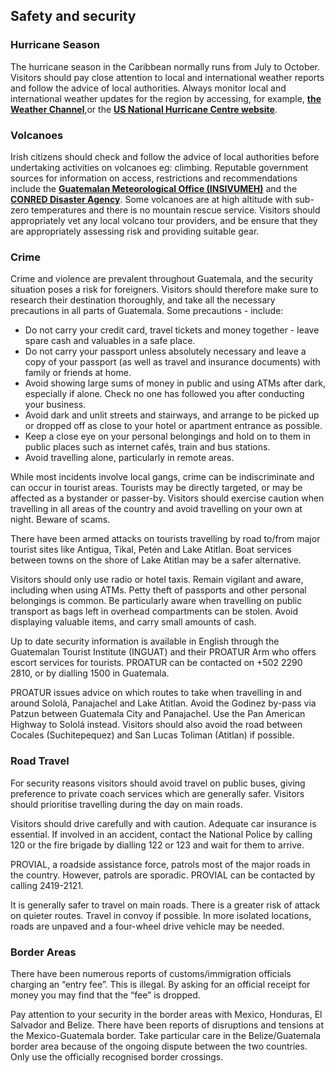 ## Safety and security

### **Hurricane Season**

The hurricane season in the Caribbean normally runs from July to October. Visitors should pay close attention to local and international weather reports and follow the advice of local authorities. Always monitor local and international weather updates for the region by accessing, for example, [**the Weather Channel**](http://www.weather.com/),or the [**US National Hurricane Centre website**](http://www.nhc.noaa.gov/).

### **Volcanoes**

Irish citizens should check and follow the advice of local authorities before undertaking activities on volcanoes eg: climbing. Reputable government sources for information on access, restrictions and recommendations include the [**Guatemalan Meteorological Office (INSIVUMEH)**](https://insivumeh.gob.gt/) and the [**CONRED Disaster Agency**](https://conred.gob.gt/). Some volcanoes are at high altitude with sub-zero temperatures and there is no mountain rescue service. Visitors should appropriately vet any local volcano tour providers, and be ensure that they are appropriately assessing risk and providing suitable gear.

### **Crime**

Crime and violence are prevalent throughout Guatemala, and the security situation poses a risk for foreigners. Visitors should therefore make sure to research their destination thoroughly, and take all the necessary precautions in all parts of Guatemala. Some precautions - include:

* Do not carry your credit card, travel tickets and money together - leave spare cash and valuables in a safe place.
* Do not carry your passport unless absolutely necessary and leave a copy of your passport (as well as travel and insurance documents) with family or friends at home.
* Avoid showing large sums of money in public and using ATMs after dark, especially if alone. Check no one has followed you after conducting your business.
* Avoid dark and unlit streets and stairways, and arrange to be picked up or dropped off as close to your hotel or apartment entrance as possible.
* Keep a close eye on your personal belongings and hold on to them in public places such as internet cafés, train and bus stations.
* Avoid travelling alone, particularly in remote areas.

While most incidents involve local gangs, crime can be indiscriminate and can occur in tourist areas. Tourists may be directly targeted, or may be affected as a bystander or passer-by. Visitors should exercise caution when travelling in all areas of the country and avoid travelling on your own at night. Beware of scams.

There have been armed attacks on tourists travelling by road to/from major tourist sites like Antigua, Tikal, Petén and Lake Atitlan. Boat services between towns on the shore of Lake Atitlan may be a safer alternative.

Visitors should only use radio or hotel taxis. Remain vigilant and aware, including when using ATMs. Petty theft of passports and other personal belongings is common. Be particularly aware when travelling on public transport as bags left in overhead compartments can be stolen. Avoid displaying valuable items, and carry small amounts of cash.

Up to date security information is available in English through the Guatemalan Tourist Institute (INGUAT) and their PROATUR Arm who offers escort services for tourists. PROATUR can be contacted on +502 2290 2810, or by dialling 1500 in Guatemala.

PROATUR issues advice on which routes to take when travelling in and around Sololá, Panajachel and Lake Atitlan. Avoid the Godinez by-pass via Patzun between Guatemala City and Panajachel. Use the Pan American Highway to Sololá instead. Visitors should also avoid the road between Cocales (Suchitepequez) and San Lucas Toliman (Atitlan) if possible.

### **Road Travel**

For security reasons visitors should avoid travel on public buses, giving preference to private coach services which are generally safer. Visitors should prioritise travelling during the day on main roads.

Visitors should drive carefully and with caution. Adequate car insurance is essential. If involved in an accident, contact the National Police by calling 120 or the fire brigade by dialling 122 or 123 and wait for them to arrive.

PROVIAL, a roadside assistance force, patrols most of the major roads in the country. However, patrols are sporadic. PROVIAL can be contacted by calling 2419-2121.

It is generally safer to travel on main roads. There is a greater risk of attack on quieter routes. Travel in convoy if possible. In more isolated locations, roads are unpaved and a four-wheel drive vehicle may be needed.

### **Border Areas**

There have been numerous reports of customs/immigration officials charging an “entry fee”. This is illegal. By asking for an official receipt for money you may find that the “fee” is dropped.

Pay attention to your security in the border areas with Mexico, Honduras, El Salvador and Belize. There have been reports of disruptions and tensions at the Mexico-Guatemala border. Take particular care in the Belize/Guatemala border area because of the ongoing dispute between the two countries. Only use the officially recognised border crossings.